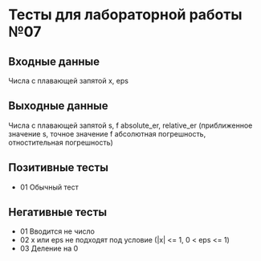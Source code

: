 # Тесты для лабораторной работы №07

## Входные данные
Числа с плавающей запятой x, eps

## Выходные данные
Числа с плавающей запятой 
s, f
absolute_er, relative_er
(приближенное значение s, точное значение f
абсолютная погрешность, отностительная погрешность)

## Позитивные тесты
- 01 Обычный тест

## Негативные тесты
- 01 Вводится не число
- 02 x или eps не подходят под условие (|x| <= 1, 0 < eps <= 1)
- 03 Деление на 0

